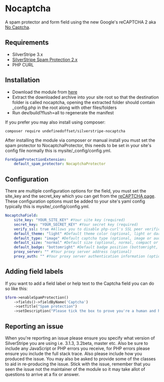 Nocaptcha
=================
A spam protector and form field using the new Google's reCAPTCHA 2 aka [No Captcha](http://googleonlinesecurity.blogspot.ca/2014/12/are-you-robot-introducing-no-captcha.html).

## Requirements
* SilverStripe 3.x
* [SilverStripe Spam Protection 2.x](https://github.com/silverstripe/silverstripe-spamprotection/)
* PHP CURL

## Installation
* Download the module from [here](https://github.com/UndefinedOffset/silverstripe-nocaptcha/archive/master.zip)
* Extract the downloaded archive into your site root so that the destination folder is called nocaptcha, opening the extracted folder should contain _config.php in the root along with other files/folders
* Run dev/build?flush=all to regenerate the manifest

If you prefer you may also install using composer:
```
composer require undefinedoffset/silverstripe-nocaptcha
```

After installing the module via composer or manual install you must set the spam protector to NocaptchaProtector, this needs to be set in your site's config file normally this is mysite/_config/config.yml.
```yml
FormSpamProtectionExtension:
    default_spam_protector: NocaptchaProtector
```


## Configuration
There are multiple configuration options for the field, you must set the site_key and the secret_key which you can get from the [reCAPTCHA page](https://www.google.com/recaptcha). These configuration options must be added to your site's yaml config typically this is mysite/_config/config.yml.
```yml
NocaptchaField:
    site_key: "YOUR_SITE_KEY" #Your site key (required)
    secret_key: "YOUR_SECRET_KEY" #Your secret key (required)
    verify_ssl: true #Allows you to disable php-curl's SSL peer verification by setting this to false (optional, defaults to true)
    default_theme: "light" #Default theme color (optional, light or dark, defaults to light)
    default_type: "image" #Default captcha type (optional, image or audio, defaults to image)
    default_size: "normal" #Default size (optional, normal, compact or invisible, defaults to normal)
    default_badge: "bottomright" #Default badge position (bottomright, bottomleft or inline, defaults to bottomright)
    proxy_server: "" #Your proxy server address (optional)
    proxy_auth: "" #Your proxy server authentication information (optional)
```

## Adding field labels
If you want to add a field label or help text to the Captcha field you can do so like this:
```php
$form->enableSpamProtection()
	->fields()->fieldByName('Captcha')
	->setTitle("Spam protection")
	->setDescription("Please tick the box to prove you're a human and help us stop spam.");
```

## Reporting an issue
When you're reporting an issue please ensure you specify what version of SilverStripe you are using i.e. 3.1.3, 3.2beta, master etc. Also be sure to include any JavaScript or PHP errors you receive, for PHP errors please ensure you include the full stack trace. Also please include how you produced the issue. You may also be asked to provide some of the classes to aid in re-producing the issue. Stick with the issue, remember that you seen the issue not the maintainer of the module so it may take allot of questions to arrive at a fix or answer.
